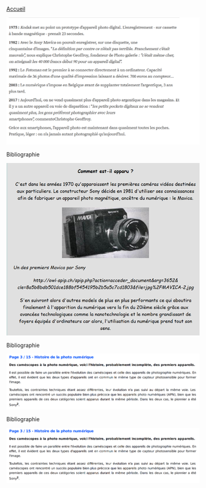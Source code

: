 [Accueil](index.md)

![Image](images/histoire.png)

Bibliographie


![Image](images/apparition.png)

Bibliographie


![Image](images/histoirepdf.PNG)

Bibliographie

[<img src="images/histoirepdf.PNG">](pdf/photonumérique.pdf)
